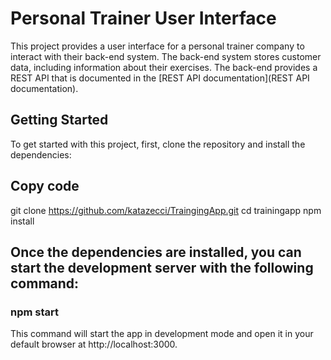 # Personal Trainer User Interface

This project provides a user interface for a personal trainer company to interact with their back-end system. The back-end system stores customer data, including information about their exercises. The back-end provides a REST API that is documented in the [REST API documentation](REST API documentation).

## Getting Started
To get started with this project, first, clone the repository and install the dependencies:

## Copy code
git clone https://github.com/katazecci/TraingingApp.git
cd trainingapp
npm install

## Once the dependencies are installed, you can start the development server with the following command:

### npm start
This command will start the app in development mode and open it in your default browser at http://localhost:3000.
